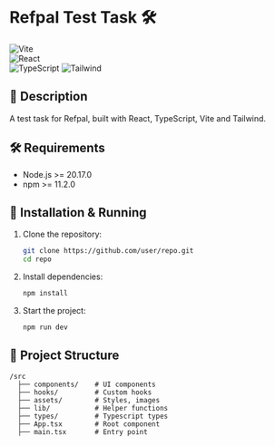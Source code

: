 # Refpal Test Task 🛠️

![Vite](https://img.shields.io/badge/Vite-4.x-blue)  
![React](https://img.shields.io/badge/React-18.x-blue)  
![TypeScript](https://img.shields.io/badge/TypeScript-4.x-blue)
![Tailwind](https://img.shields.io/badge/Tailwind-4.x-blue)

## 📌 Description

A test task for Refpal, built with React, TypeScript, Vite and Tailwind.

## 🛠 Requirements

- Node.js >= 20.17.0
- npm >= 11.2.0

## 🚀 Installation & Running

1. Clone the repository:
   ```sh
   git clone https://github.com/user/repo.git
   cd repo
   ```
2. Install dependencies:
   ```sh
   npm install
   ```
3. Start the project:
   ```sh
   npm run dev
   ```

## 📂 Project Structure

```
/src
  ├── components/    # UI components
  ├── hooks/         # Custom hooks
  ├── assets/        # Styles, images
  ├── lib/           # Helper functions
  ├── types/         # Typescript types
  ├── App.tsx        # Root component
  ├── main.tsx       # Entry point
```
